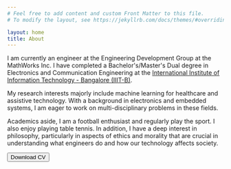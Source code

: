 ```yaml
---
# Feel free to add content and custom Front Matter to this file.
# To modify the layout, see https://jekyllrb.com/docs/themes/#overriding-theme-defaults

layout: home
title: About
---
```


I am currently an engineer at the Engineering Development Group at the MathWorks Inc. I have completed a Bachelor's/Master's Dual degree in Electronics and Communication Engineering at the <a target="_blank" rel="noopener noreferrer" href="https://www.iiitb.ac.in/">International Institute of Information Technology - Bangalore (IIIT-B)</a>.

My research interests majorly include machine learning for healthcare and assistive technology. With a background in electronics and embedded systems, I am eager to work on multi-disciplinary problems in these fields.

Academics aside, I am a football enthusiast and regularly play the sport. I also enjoy playing table tennis. In addition, I have a deep interest in philosophy, particularly in aspects of ethics and morality that are crucial in understanding what engineers do and how our technology affects society.

<a target="_blank" rel="noopener noreferrer" href="{{ site.baseurl }}{{ site.url }}/assets/pdf/resume.pdf"><button class="button">Download CV</button></a>  
